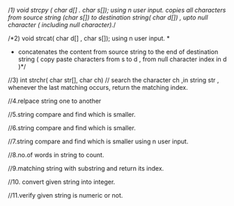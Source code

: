 /*1) void strcpy ( char d[] . char s[]); using n user input.
copies all characters from source string (char s[]) to destination string( char d[]) , upto null character ( including null character).*/


/*2) void strcat( char d[] , char s[]); using n user input.
 *
 * concatenates the content from source string to the end of destination string ( copy paste characters from s to  d , from null character index in d )*/


//3) int strchr( char str[], char ch)
// search the character ch ,in string str , whenever the last matching occurs, return the matching index. 


//4.relpace string one to another


//5.string compare and find which is smaller.


//6.string compare and find which is smaller.


//7.string compare and find which is smaller using n user input.


//8.no.of words in string to count.


//9.matching string with substring and return its index.


//10. convert given string into integer.


//11.verify given string is numeric or not.

